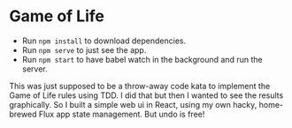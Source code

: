 # Game of Life

* Run `npm install` to download dependencies.
* Run `npm serve` to just see the app.
* Run `npm start` to have babel watch in the background and run the server.

This was just supposed to be a throw-away code kata to implement the Game of Life rules using TDD. I did that but then 
I wanted to see the results graphically. So I built a simple web ui in React, using my own hacky, home-brewed Flux app
state management. But undo is free!

